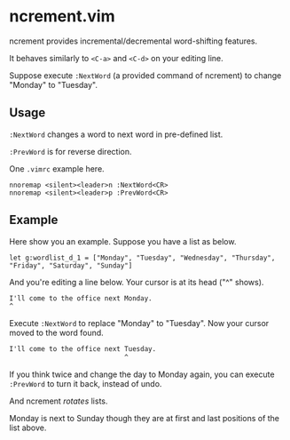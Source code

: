 # ncrement.vim

ncrement provides incremental/decremental word-shifting features.

It behaves similarly to `<C-a>` and `<C-d>` on your editing line.

Suppose execute `:NextWord` (a provided command of ncrement) to change "Monday" to "Tuesday".

## Usage
`:NextWord` changes a word to next word in pre-defined list.

`:PrevWord` is for reverse direction.

One `.vimrc` example here.

```.vimrc
nnoremap <silent><leader>n :NextWord<CR>
nnoremap <silent><leader>p :PrevWord<CR>
```

## Example

Here show you an example.
Suppose you have a list as below.

```.vimrc
let g:wordlist_d_1 = ["Monday", "Tuesday", "Wednesday", "Thursday", "Friday", "Saturday", "Sunday"]
```
 
And you're editing a line below. Your cursor is at its head ("^" shows).
```example.txt
I'll come to the office next Monday.
^
```

Execute `:NextWord` to replace "Monday" to "Tuesday".
Now your cursor moved to the word found.

```example.txt
I'll come to the office next Tuesday.
                             ^
```

If you think twice and change the day to Monday again, you can execute `:PrevWord` to turn it back, instead of undo.

And ncrement *rotates* lists.

Monday is next to Sunday though they are at first and last positions of the list above.



